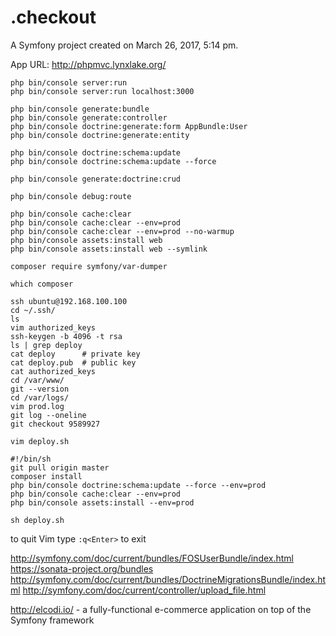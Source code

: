 .checkout
=========

A Symfony project created on March 26, 2017, 5:14 pm.

App URL: http://phpmvc.lynxlake.org/

```
php bin/console server:run
php bin/console server:run localhost:3000

php bin/console generate:bundle
php bin/console generate:controller
php bin/console doctrine:generate:form AppBundle:User
php bin/console doctrine:generate:entity

php bin/console doctrine:schema:update
php bin/console doctrine:schema:update --force

php bin/console generate:doctrine:crud

php bin/console debug:route

php bin/console cache:clear
php bin/console cache:clear --env=prod
php bin/console cache:clear --env=prod --no-warmup
php bin/console assets:install web
php bin/console assets:install web --symlink

composer require symfony/var-dumper

which composer
```

```
ssh ubuntu@192.168.100.100
cd ~/.ssh/
ls
vim authorized_keys
ssh-keygen -b 4096 -t rsa
ls | grep deploy
cat deploy      # private key
cat deploy.pub  # public key
cat authorized_keys
cd /var/www/
git --version
cd /var/logs/
vim prod.log
git log --oneline
git checkout 9589927
```

```
vim deploy.sh
```

```
#!/bin/sh
git pull origin master
composer install
php bin/console doctrine:schema:update --force --env=prod
php bin/console cache:clear --env=prod
php bin/console assets:install --env=prod
```

```
sh deploy.sh
```

to quit Vim type `:q<Enter>` to exit


http://symfony.com/doc/current/bundles/FOSUserBundle/index.html
https://sonata-project.org/bundles
http://symfony.com/doc/current/bundles/DoctrineMigrationsBundle/index.html
http://symfony.com/doc/current/controller/upload_file.html

http://elcodi.io/ - a fully-functional e-commerce application on top of the Symfony framework

